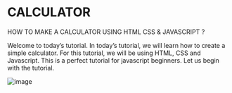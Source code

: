 # CALCULATOR
HOW TO MAKE A CALCULATOR USING HTML CSS & JAVASCRIPT ?

Welcome to today’s tutorial. In today’s tutorial, we will learn how to create a simple calculator. For this tutorial, we will be using HTML, CSS and Javascript. This is a perfect tutorial for javascript beginners. Let us begin with the tutorial.

![image](https://user-images.githubusercontent.com/60469322/164974001-1bd4b520-4543-4c54-a84a-6c9d7df31dc3.png)

